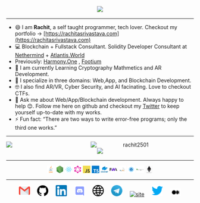 
<div align="center">
 <img src="https://d2poqm5pskresc.cloudfront.net/wp-content/uploads/2019/10/Hi-Tech-Platforms-Information-Services.jpg" height="400px"/>
</div>

*** 

- 😄 I am **Rachit**, a self taught programmer, tech lover. Checkout my portfolio -> [https://rachitasrivastava.com](https://rachitasrivastava.com)
- 💻 Blockchain + Fullstack Consultant. Solidity Developer Consultant at [Nethermind](https://nethermind.io/) + [Atlantis.World](https://atlantis.world")
- Previously: [Harmony.One](https://harmony.one/) , [Footium](https://footium.club)
- 💪 I am currently Learning Cryptography Mathmetics and AR Development.
- 🔭 I specialize in three domains: Web,App, and Blockchain Development. 
- 🤓 I also find AR/VR, Cyber Security, and AI facinating. Love to checkout CTFs.
- 💬 Ask me about Web/App/Blockchain development. Always happy to help 😊. Follow me here on github and checkout my [Twitter](https://twitter.com/RacSri25) to keep yourself up-to-date with my works.
- ⚡ Fun fact: “There are two ways to write error-free programs; only the third one works.”

***
<div align="center">
 <div style="display: flex; align-items: flex-start;">
 <img width="45%" src="https://github-readme-stats.vercel.app/api?username=rachit2501&count_private=true&include_all_commits=true" />
 
<!-- https://github-readme-stats.vercel.app/api?username=rachit2501&count_private=true&show_icons=true -->


<img width="45%" src="https://github-readme-streak-stats.herokuapp.com/?user=rachit2501&" alt="rachit2501" />
</div>
 
 
<div align="center"><img src="https://komarev.com/ghpvc/?username=rachit2501&color=yellowgreen"/></div>
<!--  
<div align="center">
 <img src="https://komarev.com/ghpvc/?username=rachit2501" />
</div>
--> 

***

<div align="center">
<code><img height="20" src="https://raw.githubusercontent.com/github/explore/80688e429a7d4ef2fca1e82350fe8e3517d3494d/topics/java/java.png"></code>
<code><img height="20" src="https://raw.githubusercontent.com/github/explore/master/topics/nodejs/nodejs.png"></code>
<code><img height="20" src="https://raw.githubusercontent.com/github/explore/master/topics/react/react.png"></code>
<code><img height="20" src="https://raw.githubusercontent.com/github/explore/master/topics/graphql/graphql.png"></code>
<code><img height="20" src="https://raw.githubusercontent.com/github/explore/master/topics/javascript/javascript.png"></code>
<code><img height="20" src="https://raw.githubusercontent.com/github/explore/master/topics/typescript/typescript.png"></code>
<code><img height="20" src="https://raw.githubusercontent.com/github/explore/master/topics/docker/docker.png"></code>
<code><img height="20" src="https://raw.githubusercontent.com/github/explore/master/topics/pwa/pwa.png"></code>
<code><img height="20" src="https://raw.githubusercontent.com/github/explore/master/topics/mysql/mysql.png"></code>
<code><img height="20" src="https://raw.githubusercontent.com/github/explore/master/topics/webpack/webpack.png"></code>
<code><img height="20" src="https://raw.githubusercontent.com/github/explore/master/topics/mongodb/mongodb.png"></code>
<code><img height="20" src="https://raw.githubusercontent.com/github/explore/master/topics/ethereum/ethereum.png"></code>
</div>

***

<p align="center">
 <a href="mailto:rac.sri25@gmail.com"><img src="https://github.com/deut-erium/deut-erium/blob/master/assets/gmail.svg" width="30px" alt="mail"></a> &nbsp; &nbsp;
   <a href="https://github.com/rachit2501"><img src="https://github.com/deut-erium/deut-erium/blob/master/assets/github.svg" width="30px" alt="mail"></a> &nbsp; &nbsp;
  <a href="https://www.linkedin.com/in/rachit-anand-srivastava-345307173/"><img src="https://github.com/deut-erium/deut-erium/blob/master/assets/linkedin.svg" width="30px" alt="LinkedIn"></a> &nbsp; &nbsp;
 <a href="https://discord.com/users/rachit2501#1477"><img src="https://github.com/deut-erium/deut-erium/blob/master/assets/discord.svg" width="30px" alt="LinkedIn"></a> &nbsp; &nbsp;
  <a href="https://rachit2501.live"><img src="https://github.com/deut-erium/deut-erium/blob/master/assets/site.svg" width="30px" alt="site"></a> &nbsp; &nbsp;
   <a href="https://t.me/rachit2501"><img src="https://raw.githubusercontent.com/github/explore/master/topics/telegram/telegram.png" width="30px" alt="site"></a>
 &nbsp; &nbsp;
  <a href="https://gitcoin.co/rachit2501"><img src="https://www.vectorlogo.zone/logos/gitcoinco/gitcoinco-icon.svg" width="30px" alt="site"></a>
 &nbsp; &nbsp;
  <a href="https://twitter.com/RacSri25"><img src="https://raw.githubusercontent.com/deut-erium/deut-erium/master/assets/twitter.svg" width="30px" alt="site"></a>
 &nbsp; &nbsp;
  <a href="https://rachit2501.medium.com/"><img src="https://raw.githubusercontent.com/Medium/medium-logos/master/03_Symbol/01_Black/PNG/RGB/Medium-Symbol-Black-RGB%401x.png" width="30px" alt="site"></a>

</p>
 
